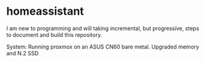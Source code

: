 # homeassistant

I am new to programming and will taking incremental, but progressive, steps to document and build this repository. 

System: Running proxmox on an ASUS CN60 bare metal. Upgraded memory and N.2 SSD

